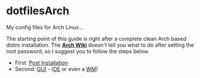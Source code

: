 # dotfilesArch
My config files for Arch Linux...

The starting point of this guide is right after a complete clean Arch based
distro installation. The
**[Arch Wiki](https://wiki.archlinux.org/index.php/Installation_guide)**
doesn't tell you what to do after setting the root password, so I suggest you to follow the steps below.

- First: [Post Installation](https://github.com/pzeadrian/dotfilesArch/tree/main/1_PostInstall)
- Second: [GUI](https://github.com/pzeadrian/dotfilesArch/tree/main/2_DesktopGUI) - ([DE](https://wiki.archlinux.org/title/desktop_environment) or even a [WM](https://wiki.archlinux.org/title/window_manager))
